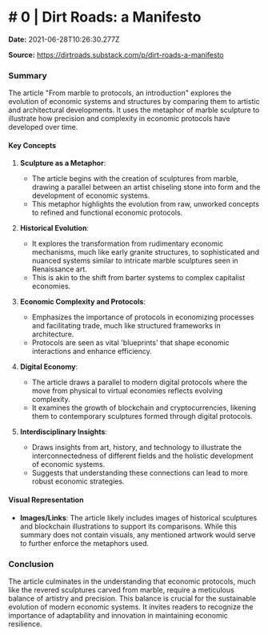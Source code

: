 # # 0 | Dirt Roads: a Manifesto

**Date:** 2021-06-28T10:26:30.277Z

**Source:** https://dirtroads.substack.com/p/dirt-roads-a-manifesto

### Summary

The article "From marble to protocols, an introduction" explores the evolution of economic systems and structures by comparing them to artistic and architectural developments. It uses the metaphor of marble sculpture to illustrate how precision and complexity in economic protocols have developed over time.

#### Key Concepts

1. **Sculpture as a Metaphor**: 
   - The article begins with the creation of sculptures from marble, drawing a parallel between an artist chiseling stone into form and the development of economic systems.
   - This metaphor highlights the evolution from raw, unworked concepts to refined and functional economic protocols.

2. **Historical Evolution**:
   - It explores the transformation from rudimentary economic mechanisms, much like early granite structures, to sophisticated and nuanced systems similar to intricate marble sculptures seen in Renaissance art.
   - This is akin to the shift from barter systems to complex capitalist economies.

3. **Economic Complexity and Protocols**:
   - Emphasizes the importance of protocols in economizing processes and facilitating trade, much like structured frameworks in architecture.
   - Protocols are seen as vital 'blueprints' that shape economic interactions and enhance efficiency.

4. **Digital Economy**:
   - The article draws a parallel to modern digital protocols where the move from physical to virtual economies reflects evolving complexity.
   - It examines the growth of blockchain and cryptocurrencies, likening them to contemporary sculptures formed through digital protocols.

5. **Interdisciplinary Insights**:
   - Draws insights from art, history, and technology to illustrate the interconnectedness of different fields and the holistic development of economic systems.
   - Suggests that understanding these connections can lead to more robust economic strategies.

#### Visual Representation

- **Images/Links**: The article likely includes images of historical sculptures and blockchain illustrations to support its comparisons. While this summary does not contain visuals, any mentioned artwork would serve to further enforce the metaphors used.

### Conclusion

The article culminates in the understanding that economic protocols, much like the revered sculptures carved from marble, require a meticulous balance of artistry and precision. This balance is crucial for the sustainable evolution of modern economic systems. It invites readers to recognize the importance of adaptability and innovation in maintaining economic resilience.
